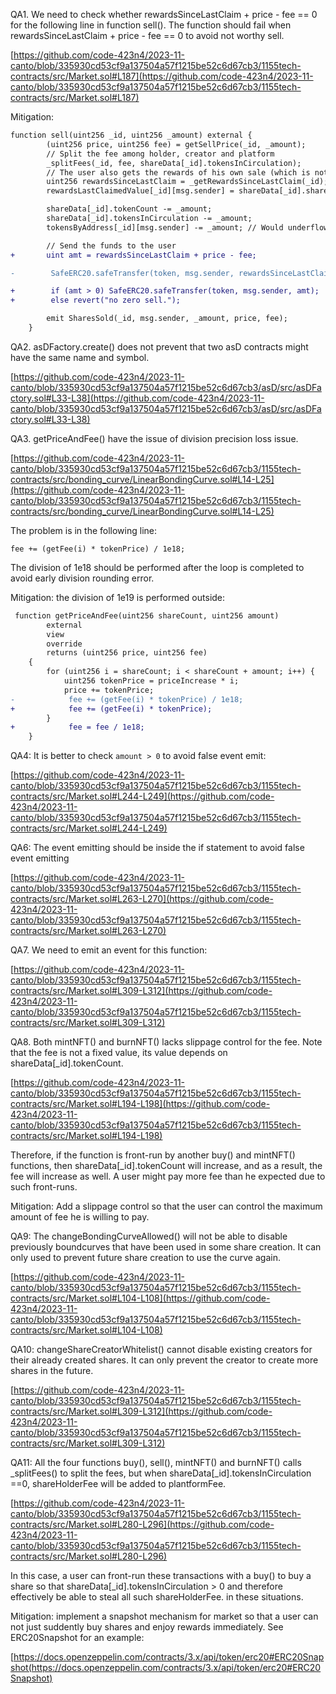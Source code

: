 QA1. We need to check whether rewardsSinceLastClaim + price - fee == 0 for the following line in function 
sell(). The function should fail when rewardsSinceLastClaim + price - fee == 0 to avoid not worthy sell.

[https://github.com/code-423n4/2023-11-canto/blob/335930cd53cf9a137504a57f1215be52c6d67cb3/1155tech-contracts/src/Market.sol#L187](https://github.com/code-423n4/2023-11-canto/blob/335930cd53cf9a137504a57f1215be52c6d67cb3/1155tech-contracts/src/Market.sol#L187)


Mitigation:

```diff
function sell(uint256 _id, uint256 _amount) external {
        (uint256 price, uint256 fee) = getSellPrice(_id, _amount);
        // Split the fee among holder, creator and platform
        _splitFees(_id, fee, shareData[_id].tokensInCirculation);
        // The user also gets the rewards of his own sale (which is not the case for buys)
        uint256 rewardsSinceLastClaim = _getRewardsSinceLastClaim(_id);
        rewardsLastClaimedValue[_id][msg.sender] = shareData[_id].shareHolderRewardsPerTokenScaled;

        shareData[_id].tokenCount -= _amount;
        shareData[_id].tokensInCirculation -= _amount;
        tokensByAddress[_id][msg.sender] -= _amount; // Would underflow if user did not have enough tokens

        // Send the funds to the user
+       uint amt = rewardsSinceLastClaim + price - fee;

-        SafeERC20.safeTransfer(token, msg.sender, rewardsSinceLastClaim + price - fee);

+        if (amt > 0) SafeERC20.safeTransfer(token, msg.sender, amt);
+        else revert("no zero sell.");

        emit SharesSold(_id, msg.sender, _amount, price, fee);
    }
```

QA2. asDFactory.create() does not prevent that two asD contracts might have the same name and symbol.

[https://github.com/code-423n4/2023-11-canto/blob/335930cd53cf9a137504a57f1215be52c6d67cb3/asD/src/asDFactory.sol#L33-L38](https://github.com/code-423n4/2023-11-canto/blob/335930cd53cf9a137504a57f1215be52c6d67cb3/asD/src/asDFactory.sol#L33-L38)

QA3. getPriceAndFee() have the issue of division precision loss issue. 

[https://github.com/code-423n4/2023-11-canto/blob/335930cd53cf9a137504a57f1215be52c6d67cb3/1155tech-contracts/src/bonding_curve/LinearBondingCurve.sol#L14-L25](https://github.com/code-423n4/2023-11-canto/blob/335930cd53cf9a137504a57f1215be52c6d67cb3/1155tech-contracts/src/bonding_curve/LinearBondingCurve.sol#L14-L25)

The problem is in the following line: 
```javascipt
fee += (getFee(i) * tokenPrice) / 1e18;
```

The division of 1e18 should be performed after the loop is completed to avoid early division rounding error. 

Mitigation: the division of 1e19 is performed outside:

```diff
 function getPriceAndFee(uint256 shareCount, uint256 amount)
        external
        view
        override
        returns (uint256 price, uint256 fee)
    {
        for (uint256 i = shareCount; i < shareCount + amount; i++) {
            uint256 tokenPrice = priceIncrease * i;
            price += tokenPrice;
-            fee += (getFee(i) * tokenPrice) / 1e18;
+            fee += (getFee(i) * tokenPrice);
        }
+            fee = fee / 1e18;
    }
```

QA4: It is better to check ``amount > 0`` to avoid false event emit:

[https://github.com/code-423n4/2023-11-canto/blob/335930cd53cf9a137504a57f1215be52c6d67cb3/1155tech-contracts/src/Market.sol#L244-L249](https://github.com/code-423n4/2023-11-canto/blob/335930cd53cf9a137504a57f1215be52c6d67cb3/1155tech-contracts/src/Market.sol#L244-L249)

QA6: The event emitting should be inside the if statement to avoid false event emitting

[https://github.com/code-423n4/2023-11-canto/blob/335930cd53cf9a137504a57f1215be52c6d67cb3/1155tech-contracts/src/Market.sol#L263-L270](https://github.com/code-423n4/2023-11-canto/blob/335930cd53cf9a137504a57f1215be52c6d67cb3/1155tech-contracts/src/Market.sol#L263-L270)

QA7. We need to emit an event for this function:

[https://github.com/code-423n4/2023-11-canto/blob/335930cd53cf9a137504a57f1215be52c6d67cb3/1155tech-contracts/src/Market.sol#L309-L312](https://github.com/code-423n4/2023-11-canto/blob/335930cd53cf9a137504a57f1215be52c6d67cb3/1155tech-contracts/src/Market.sol#L309-L312)

QA8. Both mintNFT() and burnNFT() lacks slippage control for the fee. Note that the fee is not a fixed value, its value depends on shareData[_id].tokenCount.

[https://github.com/code-423n4/2023-11-canto/blob/335930cd53cf9a137504a57f1215be52c6d67cb3/1155tech-contracts/src/Market.sol#L194-L198](https://github.com/code-423n4/2023-11-canto/blob/335930cd53cf9a137504a57f1215be52c6d67cb3/1155tech-contracts/src/Market.sol#L194-L198)

Therefore, if the function is front-run by another buy() and mintNFT() functions, then shareData[_id].tokenCount will increase, and as a result, the fee will increase as well. A user might pay more fee than he expected due to such front-runs. 

Mitigation: 
Add a slippage control so that the user can control the maximum amount of fee he is willing to pay. 
 

QA9: The changeBondingCurveAllowed() will not be able to disable previously boundcurves that have been used in some share creation. It can only used to prevent future share creation to use the curve again. 

[https://github.com/code-423n4/2023-11-canto/blob/335930cd53cf9a137504a57f1215be52c6d67cb3/1155tech-contracts/src/Market.sol#L104-L108](https://github.com/code-423n4/2023-11-canto/blob/335930cd53cf9a137504a57f1215be52c6d67cb3/1155tech-contracts/src/Market.sol#L104-L108)

QA10: changeShareCreatorWhitelist() cannot disable existing creators for their already created shares. It can only prevent the creator to create more shares in the future. 

[https://github.com/code-423n4/2023-11-canto/blob/335930cd53cf9a137504a57f1215be52c6d67cb3/1155tech-contracts/src/Market.sol#L309-L312](https://github.com/code-423n4/2023-11-canto/blob/335930cd53cf9a137504a57f1215be52c6d67cb3/1155tech-contracts/src/Market.sol#L309-L312)

QA11: All the four functions buy(), sell(), mintNFT() and burnNFT() calls _splitFees() to split the fees, but when shareData[_id].tokensInCirculation ==0, shareHolderFee will be added to plantformFee. 

[https://github.com/code-423n4/2023-11-canto/blob/335930cd53cf9a137504a57f1215be52c6d67cb3/1155tech-contracts/src/Market.sol#L280-L296](https://github.com/code-423n4/2023-11-canto/blob/335930cd53cf9a137504a57f1215be52c6d67cb3/1155tech-contracts/src/Market.sol#L280-L296)

In this case, a user can front-run these transactions with a buy() to buy a share so that  shareData[_id].tokensInCirculation > 0 and therefore effectively be able to steal all such shareHolderFee. 
in these situations.

Mitigation: implement a snapshot mechanism for market so that a user can not just suddently buy shares and enjoy rewards immediately. See ERC20Snapshot for an example:

[https://docs.openzeppelin.com/contracts/3.x/api/token/erc20#ERC20Snapshot(https://docs.openzeppelin.com/contracts/3.x/api/token/erc20#ERC20Snapshot)
